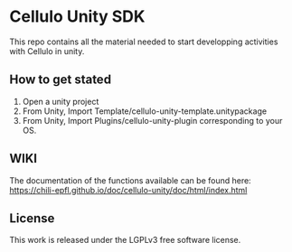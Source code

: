# Cellulo Unity SDK
This repo contains all the material needed to start developping activities with Cellulo in unity. 

## How to get stated
1) Open a unity project
2) From Unity, Import Template/cellulo-unity-template.unitypackage
3) From Unity, Import Plugins/cellulo-unity-plugin corresponding to your OS. 

## WIKI
The documentation of the functions available can be found here: https://chili-epfl.github.io/doc/cellulo-unity/doc/html/index.html

## License
This work is released under the LGPLv3 free software license.
